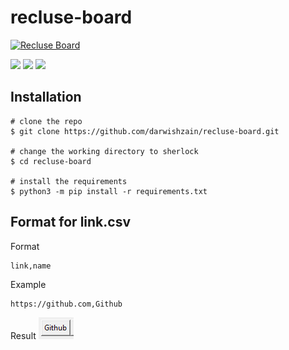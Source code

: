# recluse-board
[![Recluse Board](https://github-readme-stats.vercel.app/api/pin/?username=darwishzain&repo=recluse-board&theme=radical)](https://github.com/darwishzain/recluse-board)

![](https://img.shields.io/badge/Code-Python3.9.x-informational?style=flat&logo=python&logoColor=white&color=2bbc8a)
![](https://img.shields.io/badge/Tools-Tkinter-informational?style=flat&logoColor=white)
![](https://img.shields.io/badge/Tools-Pygame-informational?style=flat&logoColor=white)

## Installation

```console
# clone the repo
$ git clone https://github.com/darwishzain/recluse-board.git

# change the working directory to sherlock
$ cd recluse-board

# install the requirements
$ python3 -m pip install -r requirements.txt
```

## Format for link.csv
Format
```
link,name
```
Example
```
https://github.com,Github
```
Result
![](https://raw.githubusercontent.com/darwishzain/recluse-board/raw/images/linkcsv.png)